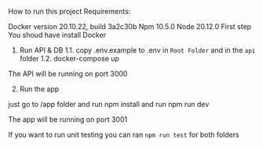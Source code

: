 How to run this project
Requirements:

Docker version 20.10.22, build 3a2c30b
Npm 10.5.0
Node 20.12.0
First step You shoud have install Docker 

1. Run API & DB
1.1. copy .env.example to .env in `Root Folder` and in the `api` folder
1.2. docker-compose up

The API will be running on port 3000


2. Run the app

just go to /app folder and run npm install and run npm run dev


The app will be running on port 3001

If you want to run unit testing you can ran `npm run test` for both folders